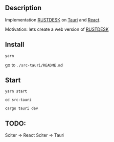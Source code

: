 ## Description

Implementation [RUSTDESK](https://github.com/rustdesk/rustdesk) on [Tauri](https://tauri.app/) and [React](https://en.reactjs.org/).

Motivation: lets create a web version of [RUSTDESK](https://github.com/rustdesk/rustdesk)

## Install
`yarn`

go to `./src-tauri/README.md`

## Start
`yarn start`

`cd src-tauri`

`cargo tauri dev`

## TODO:
Sciter => React
Sciter => Tauri
